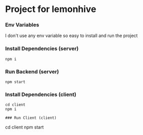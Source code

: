 # Project for lemonhive

### Env Variables

I don't use any env variable so easy to install and run the project

### Install Dependencies (server)

```
npm i
```

### Run Backend (server)

```
npm start
```

### Install Dependencies (client)

```
cd client
npm i

### Run Client (client)

```

cd client
npm start

```

```
